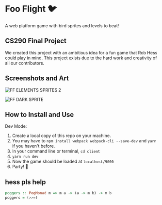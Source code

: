 # Foo Flight :bird:

A web platform game with bird sprites and levels to beat!

## CS290 Final Project

We created this project with an ambitious idea for a fun game that Rob Hess could play in mind. This project exists due to the hard work and creativity of all our contributors.

## Screenshots and Art

![FF ELEMENTS SPRITES 2](https://user-images.githubusercontent.com/29801241/118744097-8bd25a80-b808-11eb-9da6-d8065e0bd058.jpg)

![FF DARK SPRITE](https://user-images.githubusercontent.com/29801241/118755619-0e194980-b81e-11eb-873f-8546ef25e302.jpg)


## How to Install and Use

Dev Mode:
1. Create a local copy of this repo on your machine.
2. You may have to `npm install webpack webpack-cli --save-dev` and `yarn` if you haven't before.
3. In your command line or terminal, `cd client`
4. `yarn run dev`
5. Now the game should be loaded at `localhost/9000`
6. Party! 🥳

## hess pls help
```haskell
poggers :: PogMonad m => m a -> (a -> m b) -> m b
poggers = (>>=)
```
